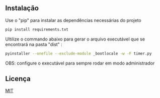 ## Instalação

Use o "pip" para instalar as dependências necessárias do projeto

```bash
pip install requirements.txt
```

Ultilize o commando abaixo para gerar o arquivo executável que se encontrará na pasta "dist" :

```bash
pyinstaller --onefile --exclude-module _bootlocale -w -F timer.py
```

OBS: configure o executável para sempre rodar em modo administrador

## Licença
[MIT](https://choosealicense.com/licenses/mit/)